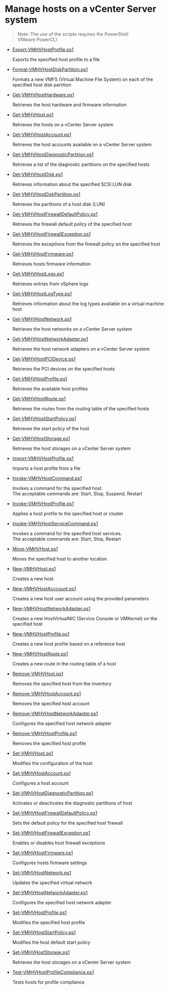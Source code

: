 # Manage hosts on a vCenter Server system

> Note: The use of the scripts requires the PowerShell VMware.PowerCLI


+ [Export-VMHVHostProfile.ps1](./Export-VMHVHostProfile.ps1)

  Exports the specified host profile to a file

+ [Format-VMHVHostDiskPartition.ps1](./Format-VMHVHostDiskPartition.ps1)

  Formats a new VMFS (Virtual Machine File System) on each of the specified host disk partition

+ [Get-VMHVHostHardware.ps1](./Get-VMHVHostHardware.ps1)

  Retrieves the host hardware and firmware information

+ [Get-VMHVHost.ps1](./Get-VMHVHost.ps1)

  Retrieves the hosts on a vCenter Server system

+ [Get-VMHVHostAccount.ps1](./Get-VMHVHostAccount.ps1)

  Retrieves the host accounts available on a vCenter Server system

+ [Get-VMHVHostDiagnosticPartition.ps1](./Get-VMHVHostDiagnosticPartition.ps1)

  Retrieves a list of the diagnostic partitions on the specified hosts

+ [Get-VMHVHostDisk.ps1](./Get-VMHVHostDisk.ps1)

  Retrieves information about the specified SCSI LUN disk

+ [Get-VMHVHostDiskPartition.ps1](./Get-VMHVHostDiskPartition.ps1)

  Retrieves the partitions of a host disk (LUN)

+ [Get-VMHVHostFirewallDefaultPolicy.ps1](./Get-VMHVHostFirewallDefaultPolicy.ps1)

  Retrieves the firewall default policy of the specified host

+ [Get-VMHVHostFirewallException.ps1](./Get-VMHVHostFirewallException.ps1)

  Retrieves the exceptions from the firewall policy on the specified host

+ [Get-VMHVHostFirmware.ps1](./Get-VMHVHostFirmware.ps1)

  Retrieves hosts firmware information

+ [Get-VMHVHostLogs.ps1](./Get-VMHVHostLogs.ps1)

  Retrieves entries from vSphere logs

+ [Get-VMHVHostLogType.ps1](./Get-VMHVHostLogType.ps1)

  Retrieves information about the log types available on a virtual machine host

+ [Get-VMHVHostNetwork.ps1](./Get-VMHVHostNetwork.ps1)

  Retrieves the host networks on a vCenter Server system

+ [Get-VMHVHostNetworkAdapter.ps1](./Get-VMHVHostNetworkAdapter.ps1)

  Retrieves the host network adapters on a vCenter Server system

+ [Get-VMHVHostPCIDevice.ps1](./Get-VMHVHostPCIDevice.ps1)

  Retrieves the PCI devices on the specified hosts
  
+ [Get-VMHVHostProfile.ps1](./Get-VMHVHostProfile.ps1)

  Retrieves the available host profiles

+ [Get-VMHVHostRoute.ps1](./Get-VMHVHostRoute.ps1)

  Retrieves the routes from the routing table of the specified hosts
  
+ [Get-VMHVHostStartPolicy.ps1](./Get-VMHVHostStartPolicy.ps1)

  Retrieves the start policy of the host
  
+ [Get-VMHVHostStorage.ps1](./Get-VMHVHostStorage.ps1)

  Retrieves the host storages on a vCenter Server system

+ [Import-VMHVHostProfile.ps1](./Import-VMHVHostProfile.ps1)

  Imports a host profile from a file

+ [Invoke-VMHVHostCommand.ps1](./Invoke-VMHVHostCommand.ps1)

  Invokes a command for the specified host.<br>
  The acceptable commands are: Start, Stop, Suspend, Restart
  
+ [Invoke-VMHVHostProfile.ps1](./Invoke-VMHVHostProfile.ps1)

  Applies a host profile to the specified host or cluster

+ [Invoke-VMHVHostServiceCommand.ps1](./Invoke-VMHVHostServiceCommand.ps1)

  Invokes a command for the specified host services.<br>
  The acceptable commands are: Start, Stop, Restart

+ [Move-VMHVHost.ps1](./Move-VMHVHost.ps1)

  Moves the specified host to another location
  
+ [New-VMHVHost.ps1](./New-VMHVHost.ps1)

  Creates a new host
  
+ [New-VMHVHostAcccount.ps1](./New-VMHVHostAccount.ps1)

  Creates a new host user account using the provided parameters

+ [New-VMHVHostNetworkAdapter.ps1](./New-VMHVHostNetworkAdapter.ps1)

  Creates a new HostVirtualNIC (Service Console or VMKernel) on the specified host
  
+ [New-VMHVHostProfile.ps1](./New-VMHVHostProfile.ps1)

  Creates a new host profile based on a reference host
  
+ [New-VMHVHostRoute.ps1](./New-VMHVHostRoute.ps1)

  Creates a new route in the routing table of a host

+ [Remove-VMHVHost.ps1](./Remove-VMHVHost.ps1)

  Removes the specified host from the inventory

+ [Remove-VMHVHostAccount.ps1](./Remove-VMHVHostAccount.ps1)

  Removes the specified host account

+ [Remove-VMHVHostNetworkAdapter.ps1](./Remove-VMHVHostNetworkAdapter.ps1)

  Configures the specified host network adapter
  
+ [Remove-VMHVHostProfile.ps1](./Remove-VMHVHostProfile.ps1)

  Removes the specified host profile

+ [Set-VMHVHost.ps1](./Set-VMHVHost.ps1)

  Modifies the configuration of the host

+ [Set-VMHVHostAccount.ps1](./Set-VMHVHostAccount.ps1)

  Configures a host account

+ [Set-VMHVHostDiagnosticPartition.ps1](./Set-VMHVHostDiagnosticPartition.ps1)

  Activates or deactivates the diagnostic partitions of host

+ [Set-VMHVHostFirewallDefaultPolicy.ps1](./Set-VMHVHostFirewallDefaultPolicy.ps1)

  Sets the default policy for the specified host firewall

+ [Set-VMHVHostFirewallException.ps1](./Set-VMHVHostFirewallException.ps1)

  Enables or disables host firewall exceptions  

+ [Set-VMHVHostFirmware.ps1](./Set-VMHVHostFirmware.ps1)

  Configures hosts firmware settings

+ [Set-VMHVHostNetwork.ps1](./Set-VMHVHostNetwork.ps1)

  Updates the specified virtual network

+ [Set-VMHVHostNetworkAdapter.ps1](./Set-VMHVHostNetworkAdapter.ps1)

  Configures the specified host network adapter

+ [Set-VMHVHostProfile.ps1](./Set-VMHVHostProfile.ps1)

  Modifies the specified host profile
  
+ [Set-VMHVHostStartPolicy.ps1](./Set-VMHVHostStartPolicy.ps1)

  Modifies the host default start policy
  
+ [Set-VMHVHostStorage.ps1](./Set-VMHVHostStorage.ps1)

  Retrieves the host storages on a vCenter Server system

+ [Test-VMHVHostProfileCompliance.ps1](./Test-VMHVHostProfileCompliance.ps1)

  Tests hosts for profile compliance